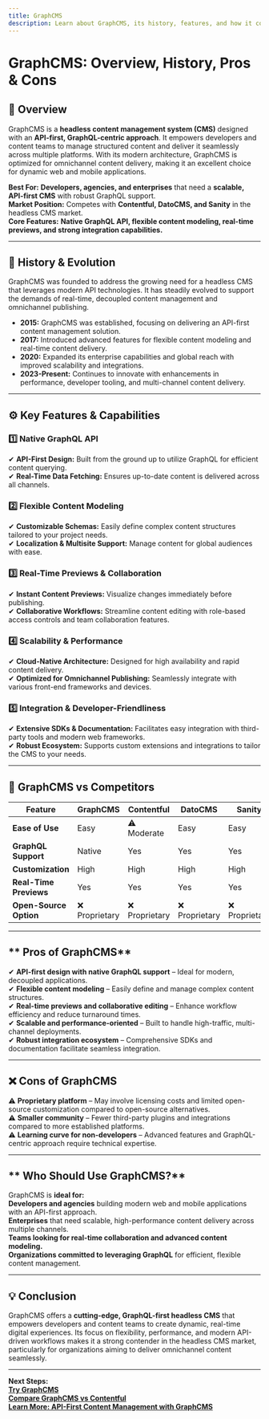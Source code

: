 ```yaml
---
title: GraphCMS  
description: Learn about GraphCMS, its history, features, and how it compares to other headless CMS platforms.
---
```


# **GraphCMS: Overview, History, Pros & Cons**

## **📌 Overview**  
GraphCMS is a **headless content management system (CMS)** designed with an **API-first, GraphQL-centric approach**. It empowers developers and content teams to manage structured content and deliver it seamlessly across multiple platforms. With its modern architecture, GraphCMS is optimized for omnichannel content delivery, making it an excellent choice for dynamic web and mobile applications.

 **Best For:** **Developers, agencies, and enterprises** that need a **scalable, API-first CMS** with robust GraphQL support.  
 **Market Position:** Competes with **Contentful, DatoCMS, and Sanity** in the headless CMS market.  
 **Core Features:** **Native GraphQL API, flexible content modeling, real-time previews, and strong integration capabilities.**

---

## **📜 History & Evolution**  
GraphCMS was founded to address the growing need for a headless CMS that leverages modern API technologies. It has steadily evolved to support the demands of real-time, decoupled content management and omnichannel publishing.

- **2015:** GraphCMS was established, focusing on delivering an API-first content management solution.
- **2017:** Introduced advanced features for flexible content modeling and real-time content delivery.
- **2020:** Expanded its enterprise capabilities and global reach with improved scalability and integrations.
- **2023-Present:** Continues to innovate with enhancements in performance, developer tooling, and multi-channel content delivery.

---

## **⚙️ Key Features & Capabilities**

### **1️⃣ Native GraphQL API**  
✔ **API-First Design:** Built from the ground up to utilize GraphQL for efficient content querying.  
✔ **Real-Time Data Fetching:** Ensures up-to-date content is delivered across all channels.

### **2️⃣ Flexible Content Modeling**  
✔ **Customizable Schemas:** Easily define complex content structures tailored to your project needs.  
✔ **Localization & Multisite Support:** Manage content for global audiences with ease.

### **3️⃣ Real-Time Previews & Collaboration**  
✔ **Instant Content Previews:** Visualize changes immediately before publishing.  
✔ **Collaborative Workflows:** Streamline content editing with role-based access controls and team collaboration features.

### **4️⃣ Scalability & Performance**  
✔ **Cloud-Native Architecture:** Designed for high availability and rapid content delivery.  
✔ **Optimized for Omnichannel Publishing:** Seamlessly integrate with various front-end frameworks and devices.

### **5️⃣ Integration & Developer-Friendliness**  
✔ **Extensive SDKs & Documentation:** Facilitates easy integration with third-party tools and modern web frameworks.  
✔ **Robust Ecosystem:** Supports custom extensions and integrations to tailor the CMS to your needs.

---

## **🔄 GraphCMS vs Competitors**

| Feature                   | GraphCMS         | Contentful       | DatoCMS        | Sanity         | Strapi         |
|---------------------------|------------------|------------------|----------------|----------------|----------------|
| **Ease of Use**           |  Easy          | ⚠ Moderate      |  Easy        |  Easy        | ⚠ Moderate    |
| **GraphQL Support**       |  Native        |  Yes           |  Yes         |  Yes         | ⚠ Limited     |
| **Customization**         |  High          |  High          |  High        |  High        |  High        |
| **Real-Time Previews**    |  Yes           |  Yes           |  Yes         |  Yes         | ❌ No         |
| **Open-Source Option**    | ❌ Proprietary   | ❌ Proprietary   | ❌ Proprietary | ❌ Proprietary |  Yes        |

---

## ** Pros of GraphCMS**  
✔ **API-first design with native GraphQL support** – Ideal for modern, decoupled applications.  
✔ **Flexible content modeling** – Easily define and manage complex content structures.  
✔ **Real-time previews and collaborative editing** – Enhance workflow efficiency and reduce turnaround times.  
✔ **Scalable and performance-oriented** – Built to handle high-traffic, multi-channel deployments.  
✔ **Robust integration ecosystem** – Comprehensive SDKs and documentation facilitate seamless integration.

---

## **❌ Cons of GraphCMS**  
⚠ **Proprietary platform** – May involve licensing costs and limited open-source customization compared to open-source alternatives.  
⚠ **Smaller community** – Fewer third-party plugins and integrations compared to more established platforms.  
⚠ **Learning curve for non-developers** – Advanced features and GraphQL-centric approach require technical expertise.

---

## ** Who Should Use GraphCMS?**  
GraphCMS is **ideal for:**  
 **Developers and agencies** building modern web and mobile applications with an API-first approach.  
 **Enterprises** that need scalable, high-performance content delivery across multiple channels.  
 **Teams looking for real-time collaboration and advanced content modeling.**  
 **Organizations committed to leveraging GraphQL** for efficient, flexible content management.

---

## **💡 Conclusion**  
GraphCMS offers a **cutting-edge, GraphQL-first headless CMS** that empowers developers and content teams to create dynamic, real-time digital experiences. Its focus on flexibility, performance, and modern API-driven workflows makes it a strong contender in the headless CMS market, particularly for organizations aiming to deliver omnichannel content seamlessly.

---

 **Next Steps:**  
 **[Try GraphCMS](https://graphcms.com/)**  
 **[Compare GraphCMS vs Contentful](#)**  
 **[Learn More: API-First Content Management with GraphCMS](#)**
